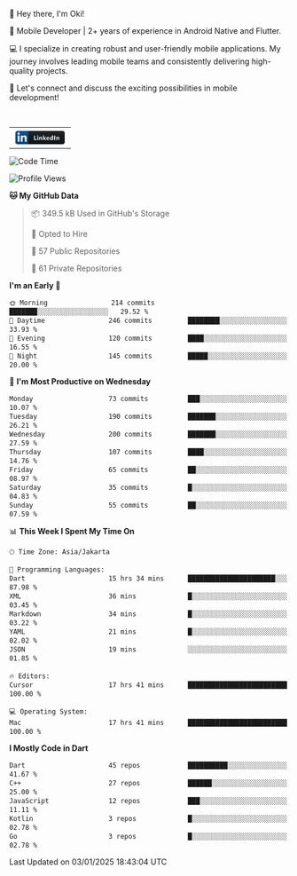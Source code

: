 <p>
 👋 Hey there, I'm Oki!

🚀 Mobile Developer | 2+ years of experience in Android Native and Flutter.

💻 I specialize in creating robust and user-friendly mobile applications. My journey involves leading mobile teams and consistently delivering high-quality projects.

🔗 Let's connect and discuss the exciting possibilities in mobile development!

<br>

<table style="border:none; border-collapse:collapse; cellspacing:0; cellpadding:0">
    <tr>
        <td>
           <a href="https://www.linkedin.com/in/oki-6ba305173/" target="_blank">
              <img src="https://github.com/inisialkey/inisialkey/blob/main/assets/linkedin.svg" alt="LinkedIn" style="vertical-align:top; margin:4px" height=24>
          </a>
        </td>
    </tr>
</table>

<!-- <br>

<!--START_SECTION:waka-->
![Code Time](http://img.shields.io/badge/Code%20Time-931%20hrs%2029%20mins-blue)

![Profile Views](http://img.shields.io/badge/Profile%20Views-1-blue)

**🐱 My GitHub Data** 

> 📦 349.5 kB Used in GitHub's Storage 
 > 
> 💼 Opted to Hire
 > 
> 📜 57 Public Repositories 
 > 
> 🔑 61 Private Repositories 
 > 
**I'm an Early 🐤** 

```text
🌞 Morning                214 commits         ███████░░░░░░░░░░░░░░░░░░   29.52 % 
🌆 Daytime                246 commits         ████████░░░░░░░░░░░░░░░░░   33.93 % 
🌃 Evening                120 commits         ████░░░░░░░░░░░░░░░░░░░░░   16.55 % 
🌙 Night                  145 commits         █████░░░░░░░░░░░░░░░░░░░░   20.00 % 
```
📅 **I'm Most Productive on Wednesday** 

```text
Monday                   73 commits          ███░░░░░░░░░░░░░░░░░░░░░░   10.07 % 
Tuesday                  190 commits         ███████░░░░░░░░░░░░░░░░░░   26.21 % 
Wednesday                200 commits         ███████░░░░░░░░░░░░░░░░░░   27.59 % 
Thursday                 107 commits         ████░░░░░░░░░░░░░░░░░░░░░   14.76 % 
Friday                   65 commits          ██░░░░░░░░░░░░░░░░░░░░░░░   08.97 % 
Saturday                 35 commits          █░░░░░░░░░░░░░░░░░░░░░░░░   04.83 % 
Sunday                   55 commits          ██░░░░░░░░░░░░░░░░░░░░░░░   07.59 % 
```


📊 **This Week I Spent My Time On** 

```text
🕑︎ Time Zone: Asia/Jakarta

💬 Programming Languages: 
Dart                     15 hrs 34 mins      ██████████████████████░░░   87.98 % 
XML                      36 mins             █░░░░░░░░░░░░░░░░░░░░░░░░   03.45 % 
Markdown                 34 mins             █░░░░░░░░░░░░░░░░░░░░░░░░   03.22 % 
YAML                     21 mins             █░░░░░░░░░░░░░░░░░░░░░░░░   02.02 % 
JSON                     19 mins             ░░░░░░░░░░░░░░░░░░░░░░░░░   01.85 % 

🔥 Editors: 
Cursor                   17 hrs 41 mins      █████████████████████████   100.00 % 

💻 Operating System: 
Mac                      17 hrs 41 mins      █████████████████████████   100.00 % 
```

**I Mostly Code in Dart** 

```text
Dart                     45 repos            ██████████░░░░░░░░░░░░░░░   41.67 % 
C++                      27 repos            ██████░░░░░░░░░░░░░░░░░░░   25.00 % 
JavaScript               12 repos            ███░░░░░░░░░░░░░░░░░░░░░░   11.11 % 
Kotlin                   3 repos             █░░░░░░░░░░░░░░░░░░░░░░░░   02.78 % 
Go                       3 repos             █░░░░░░░░░░░░░░░░░░░░░░░░   02.78 % 
```




 Last Updated on 03/01/2025 18:43:04 UTC
<!--END_SECTION:waka-->